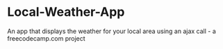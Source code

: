 # Local-Weather-App
An app that displays the weather for your local area using an ajax call - a freecodecamp.com project
